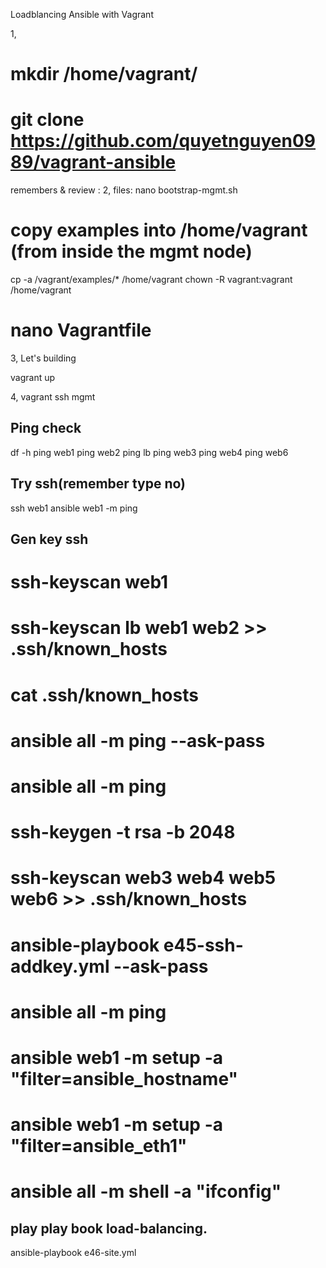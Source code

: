 
Loadblancing 
Ansible with Vagrant


1,
# mkdir /home/vagrant/ 
# git clone https://github.com/quyetnguyen0989/vagrant-ansible

remembers & review : 
2, files: 
nano bootstrap-mgmt.sh
# copy examples into /home/vagrant (from inside the mgmt node)
cp -a /vagrant/examples/* /home/vagrant
chown -R vagrant:vagrant /home/vagrant
 
# nano Vagrantfile


3, Let's building

vagrant up

4, vagrant ssh mgmt

## Ping check 
 df -h
 ping web1
 ping web2
 ping lb
 ping web3
 ping web4
 ping web6

 
 ## Try ssh(remember type no)
 ssh web1
 ansible web1 -m ping
 
 ## Gen key ssh
# ssh-keyscan web1
# ssh-keyscan lb web1 web2 >> .ssh/known_hosts
# cat .ssh/known_hosts
# ansible all -m ping --ask-pass
# ansible all -m ping
# ssh-keygen -t rsa -b 2048  
# ssh-keyscan web3 web4 web5 web6 >> .ssh/known_hosts
# ansible-playbook e45-ssh-addkey.yml --ask-pass
# ansible all -m ping
# ansible web1 -m setup -a "filter=ansible_hostname"
# ansible web1 -m setup -a "filter=ansible_eth1"
# ansible all -m shell -a "ifconfig"
 
 ## play play book load-balancing.
 ansible-playbook e46-site.yml
